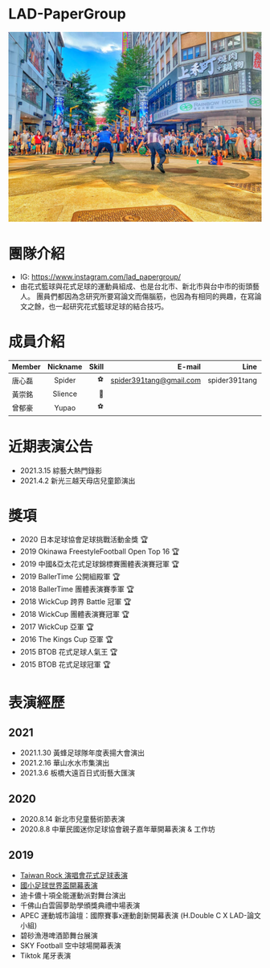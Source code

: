 # LAD-PaperGroup

<img src="https://github.com/spider391Tang/LAD-PaperGroup/blob/master/photo/LAD-%E8%AB%96%E6%96%87%E5%B0%8F%E7%B5%84.jpg" width="600" alt="西門町街頭演出"/>

# 團隊介紹
* IG: https://www.instagram.com/lad_papergroup/
* 由花式籃球與花式足球的運動員組成、也是台北市、新北市與台中市的街頭藝人。
團員們都因為念研究所要寫論文而傷腦筋，也因為有相同的興趣，在寫論文之餘，也一起研究花式籃球足球的結合技巧。

# 成員介紹

Member|Nickname|Skill|E-mail|Line|Phone
--|:--:|--:|--:|--:|--:
唐心磊|Spider|⚽|spider391tang@gmail.com|spider391tang|0979393022
黃崇銘|Slience|🏀||
曾郁豪|Yupao|⚽||

# 近期表演公告

* 2021.3.15 綜藝大熱門錄影
* 2021.4.2  新光三越天母店兒童節演出

# 獎項
* 2020 日本足球協會足球挑戰活動金獎 🏆
* 2019 Okinawa FreestyleFootball Open Top 16 🏆
* 2019 中國&亞太花式足球錦標賽團體表演賽冠軍  🏆
* 2019 BallerTime 公開組殿軍 🏆
* 2018 BallerTime 團體表演賽季軍 🏆
* 2018 WickCup 跨界 Battle 冠軍 🏆
* 2018 WickCup 團體表演賽冠軍 🏆
* 2017 WickCup 亞軍 🏆
* 2016 The Kings Cup 亞軍 🏆
* 2015 BTOB 花式足球人氣王 🏆
* 2015 BTOB 花式足球冠軍 🏆

# 表演經歷
## 2021
* 2021.1.30 黃蜂足球隊年度表揚大會演出
* 2021.2.16 華山水水市集演出  
* 2021.3.6 板橋大遠百日式街藝大匯演
## 2020
* 2020.8.14 新北市兒童藝術節表演
* 2020.8.8 中華民國迷你足球協會親子嘉年華開幕表演 & 工作坊
## 2019 
* [Taiwan Rock 演唱會花式足球表演](https://youtu.be/WaxnIyLGpXA)
* [國小足球世界盃開幕表演](https://youtu.be/0YwZXxTuozM)
* 迪卡儂十項全能運動派對舞台演出
* 千佛山白雲圓夢助學頒獎典禮中場表演
* APEC 運動城市論壇：國際賽事x運動創新開幕表演 (H.Double C X LAD-論文小組)
* 碧砂漁港啤酒節舞台展演
* SKY Football 空中球場開幕表演
* Tiktok 尾牙表演

